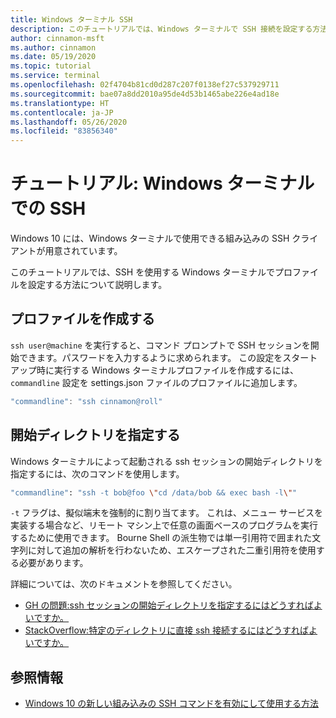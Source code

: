 ```yaml
---
title: Windows ターミナル SSH
description: このチュートリアルでは、Windows ターミナルで SSH 接続を設定する方法について説明します。
author: cinnamon-msft
ms.author: cinnamon
ms.date: 05/19/2020
ms.topic: tutorial
ms.service: terminal
ms.openlocfilehash: 02f4704b81cd0d287c207f0138ef27c537929711
ms.sourcegitcommit: bae07a8dd2010a95de4d53b1465abe226e4ad18e
ms.translationtype: HT
ms.contentlocale: ja-JP
ms.lasthandoff: 05/26/2020
ms.locfileid: "83856340"
---
```

# <a name="tutorial-ssh-in-windows-terminal"></a>チュートリアル: Windows ターミナルでの SSH

Windows 10 には、Windows ターミナルで使用できる組み込みの SSH クライアントが用意されています。

このチュートリアルでは、SSH を使用する Windows ターミナルでプロファイルを設定する方法について説明します。

## <a name="create-a-profile"></a>プロファイルを作成する

`ssh user@machine` を実行すると、コマンド プロンプトで SSH セッションを開始できます。パスワードを入力するように求められます。 この設定をスタートアップ時に実行する Windows ターミナルプロファイルを作成するには、`commandline` 設定を settings.json ファイルのプロファイルに追加します。

```js
"commandline": "ssh cinnamon@roll"
```

## <a name="specify-starting-directory"></a>開始ディレクトリを指定する

Windows ターミナルによって起動される ssh セッションの開始ディレクトリを指定するには、次のコマンドを使用します。

```bash
"commandline": "ssh -t bob@foo \"cd /data/bob && exec bash -l\""
```

`-t` フラグは、擬似端末を強制的に割り当てます。 これは、メニュー サービスを実装する場合など、リモート マシン上で任意の画面ベースのプログラムを実行するために使用できます。 Bourne Shell の派生物では単一引用符で囲まれた文字列に対して追加の解析を行わないため、エスケープされた二重引用符を使用する必要があります。

詳細については、次のドキュメントを参照してください。

* [GH の問題:ssh セッションの開始ディレクトリを指定するにはどうすればよいですか。](https://github.com/MicrosoftDocs/terminal/issues/25)
* [StackOverflow:特定のディレクトリに直接 ssh 接続するにはどうすればよいですか。](https://stackoverflow.com/questions/626533/how-can-i-ssh-directly-to-a-particular-directory)

## <a name="resources"></a>参照情報

* [Windows 10 の新しい組み込みの SSH コマンドを有効にして使用する方法](https://www.howtogeek.com/336775/how-to-enable-and-use-windows-10s-built-in-ssh-commands/)
